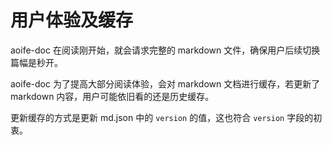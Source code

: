 # 用户体验及缓存

aoife-doc 在阅读刚开始，就会请求完整的 markdown 文件，确保用户后续切换篇幅是秒开。

aoife-doc 为了提高大部分阅读体验，会对 markdown 文档进行缓存，若更新了 markdown 内容，用户可能依旧看的还是历史缓存。

更新缓存的方式是更新 md.json 中的 `version` 的值，这也符合 `version` 字段的初衷。